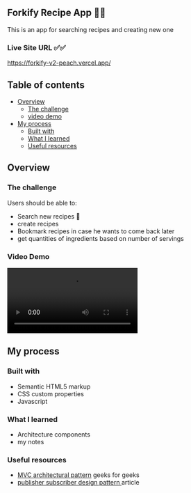 ## Forkify Recipe App 👨‍🍳

This is an app for searching recipes and creating new one

### Live Site URL ✅✅

https://forkify-v2-peach.vercel.app/

## Table of contents

- [Overview](#overview)
  - [The challenge](#the-challenge)
  - [video demo](#video-demo)
- [My process](#my-process)
  - [Built with](#built-with)
  - [What I learned](#what-i-learned)
  - [Useful resources](#useful-resources)

## Overview

### The challenge

Users should be able to:

- Search new recipes 🍕
- create recipes
- Bookmark recipes in case he wants to come back later
- get quantities of ingredients based on number of servings

### Video Demo

![Forkify video](Forkify.webm)

## My process

### Built with

- Semantic HTML5 markup
- CSS custom properties
- Javascript

### What I learned

- Architecture components
- my notes

### Useful resources

- [MVC architectural pattern](https://www.geeksforgeeks.org/mvc-framework-introduction/)
  geeks for geeks
- [publisher subscriber design pattern ](https://medium.com/@thebabscraig/javascript-design-patterns-part-2-the-publisher-subscriber-pattern-8fe07e157213)article
